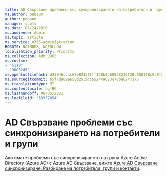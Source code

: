 ```yaml
---
title: AD Свързване проблеми със синхронизирането на потребители и групи
ms.author: pebaum
author: pebaum
manager: scotv
ms.date: 07/24/2020
ms.audience: Admin
ms.topic: article
ms.service: o365-administration
ROBOTS: NOINDEX, NOFOLLOW
localization_priority: Priority
ms.collection: Adm_O365
ms.custom:
- "6119"
- "9003245"
ms.openlocfilehash: d23046cc4c68e82d1ffff128b4b60928239f28c6801f8c0c9fe01f0db063b0e1
ms.sourcegitcommit: b5f7da89a650d2915dc652449623c78be6247175
ms.translationtype: MT
ms.contentlocale: bg-BG
ms.lasthandoff: 08/05/2021
ms.locfileid: "53937054"
---
```

# <a name="ad-connect-users-and-group-sync-issues"></a>AD Свързване проблеми със синхронизирането на потребители и групи

Ако имате проблеми със синхронизирането на група Azure Active Directory (Azure AD) с Azure AD Свързване, вижте [Azure AD Свързване синхронизиране: Разбиране на потребители, групи и контакти](https://docs.microsoft.com/azure/active-directory/hybrid/concept-azure-ad-connect-sync-user-and-contacts).